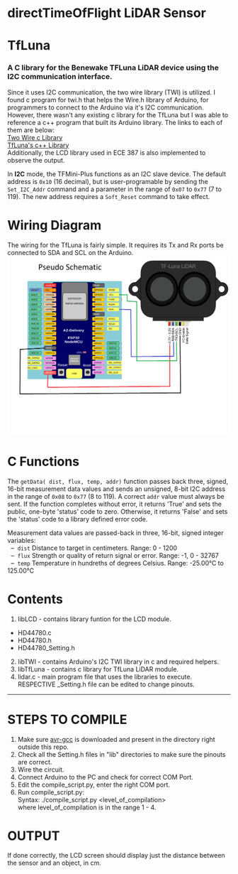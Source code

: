 # directTimeOfFlight LiDAR Sensor

# TfLuna
### A C library for the Benewake TFLuna LiDAR device using the I2C communication interface. 
Since it uses I2C communication, the two wire library (TWI) is utilized. I found c program for twi.h that helps the Wire.h library of Arduino, for programmers to connect to the Arduino via it's I2C communication. However, there wasn't any existing c library for the TfLuna but I was able to reference a c++ program that built its Arduino library. The links to each of them are below: <br>
[Two Wire c Library](https://github.com/arduino/ArduinoCore-avr/blob/master/libraries/Wire/src/utility/twi.c "twi.c")<br>
[TfLuna's c++ Library](https://github.com/budryerson/TFLuna-I2C/blob/master/src/TFLI2C.cpp "TfLI2C.cpp")<br>
Additionally, the LCD library used in ECE 387 is also implemented to observe the output.

In **I2C** mode, the TFMini-Plus functions as an I2C slave device.  The default address is `0x10` (16 decimal), but is user-programable by sending the `Set_I2C_Addr` command and a parameter in the range of `0x07` to `0x77` (7 to 119).  The new address requires a `Soft_Reset` command to take effect.

# Wiring Diagram
The wiring for the TfLuna is fairly simple. It requires its Tx and Rx ports be connected to SDA and SCL on the Arduino. 
![Wiring Diagram](https://github.com/deeparshan/lidar/blob/main/Wiring_diagram.png)

# C Functions
The `getData( dist, flux, temp, addr)` function passes back three, signed, 16-bit measurement data values and sends an unsigned, 8-bit I2C address in the range of `0x08` to `0x77` (8 to 119).  A correct `addr` value must always be sent.  If the function completes without error, it returns 'True' and sets the public, one-byte 'status' code to zero.  Otherwise, it returns 'False' and sets the 'status' code to a library defined error code.

Measurement data values are passed-back in three, 16-bit, signed integer variables:
<br />&nbsp;&nbsp;&#8211;&nbsp; `dist` Distance to target in centimeters. Range: 0 - 1200
<br />&nbsp;&nbsp;&#8211;&nbsp; `flux` Strength or quality of return signal or error. Range: -1, 0 - 32767
<br />&nbsp;&nbsp;&#8211;&nbsp; `temp` Temperature in hundreths of degrees Celsius. Range: -25.00°C to 125.00°C

# Contents
1. libLCD - contains library funtion for the LCD module. <br> 
* HD44780.c 
* HD44780.h 
* HD44780_Setting.h
2. libTWI - contains Arduino's I2C TWI library in c and required helpers. <br>
3. libTfLuna - contains c library for TfLuna LiDAR module. <br>
4. lidar.c - main program file that uses the libraries to execute. <br>
RESPECTIVE \_Setting.h file can be edited to change pinouts.
<hr>

# STEPS TO COMPILE
1. Make sure [avr-gcc](https://blog.zakkemble.net/avr-gcc-builds/ "twi.c") is downloaded and present in the directory right outside this repo.
2. Check all the Setting.h files in "lib" directories to make sure the pinouts are correct.
3. Wire the circuit.
4. Connect Arduino to the PC and check for correct COM Port.
5. Edit the compile_script.py, enter the right COM port.
6. Run compile_script.py: <br>
Syntax: ./compile_script.py <level_of_compilation> <br>
where level_of_compilation is in the range 1 - 4.

# OUTPUT
If done correctly, the LCD screen should display just the distance between the sensor and an object, in cm.
